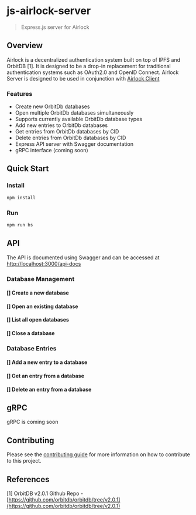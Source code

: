 # js-airlock-server

> Express.js server for Airlock


## Overview

Airlock is a decentralized authentication system built on top of IPFS and OrbitDB [1]. It is designed to be a drop-in replacement for traditional authentication systems such as OAuth2.0 and OpenID Connect. Airlock Server is designed to be used in conjunction with [Airlock Client]()

### Features

* Create new OrbitDb databases
* Open multiple OrbitDb databases simultaneously
* Supports currently available OrbitDb database types
* Add new entries to OrbitDb databases
* Get entries from OrbitDb databases by CID
* Delete entries from OrbitDb databases by CID
* Express API server with Swagger documentation
* gRPC interface (coming soon)

## Quick Start

### Install

```bash
npm install
```

### Run

```bash
npm run bs
```

## API

The API is documented using Swagger and can be accessed at [http://localhost:3000/api-docs](http://localhost:3000/api-docs)

### Database Management

#### [] Create a new database
#### [] Open an existing database
#### [] List all open databases
#### [] Close a database

### Database Entries

#### [] Add a new entry to a database
#### [] Get an entry from a database
#### [] Delete an entry from a database


## gRPC

gRPC is coming soon


## Contributing

Please see the [contributing guide](CONTRIBUTING.md) for more information on how to contribute to this project.



## References

[1] OrbitDB v2.0.1 Github Repo - [https://github.com/orbitdb/orbitdb/tree/v2.0.1](https://github.com/orbitdb/orbitdb/tree/v2.0.1)